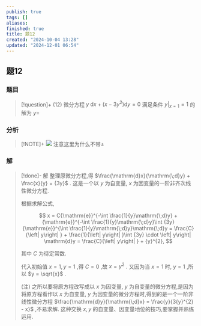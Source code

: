 ```yaml
---
publish: true
tags: []
aliases: 
finished: true
title: 题12
created: "2024-10-04 13:28"
updated: "2024-12-01 06:54"
---
```

## 题12
### 题目
> [!question]+
> (12) 微分方程 $y\mathrm{\;d}x + \left( {x - 3{y}^{2}}\right) \mathrm{d}y = 0$ 满足条件 ${\left. y\right| }_{x = 1} = 1$ 的解为 $y =$
### 分析
> [!NOTE]+
> ![](https://img.hwenyi.live/202411201744294.webp)
> 注意这里为什么不带$\pm$
### 解
> [!done]-
> 解 整理原微分方程,得 $\frac{\mathrm{d}x}{\mathrm{\;d}y} + \frac{x}{y} = {3y}$ . 这是一个以 $y$ 为自变量, $x$ 为因变量的一阶非齐次线性微分方程.
> 
> 根据求解公式,
> 
> $$
> x = C{\mathrm{e}}^{-\int \frac{1}{y}\mathrm{\;d}y} + {\mathrm{e}}^{-\int \frac{1}{y}\mathrm{\;d}y}\int {3y}{\mathrm{e}}^{\int \frac{1}{y}\mathrm{\;d}y}\mathrm{\;d}y = \frac{C}{\left| y\right| } + \frac{1}{\left| y\right| }\int {3y} \cdot  \left| y\right| \mathrm{d}y = \frac{C}{\left| y\right| } + {y}^{2},
> $$
> 
> 其中 $C$ 为待定常数.
> 
> 代入初始值 $x = 1,y = 1$ ,得 $C = 0$ ,故 $x = {y}^{2}$ . 又因为当 $x = 1$ 时, $y = 1$ ,所以 $y = \sqrt{x}$ .
> 
> (注) 之所以要将原方程改写成以 $x$ 为因变量, $y$ 为自变量的微分方程,是因为将原方程看作以 $x$ 为自变量, $y$ 为因变量的微分方程时,得到的是一个一阶非线性微分方程 $\frac{\mathrm{d}y}{\mathrm{\;d}x} = \frac{y}{3{y}^{2} - x}$ ,不易求解. 这种交换 $x,y$ 的自变量、因变量地位的技巧,要掌握并熟练运用.